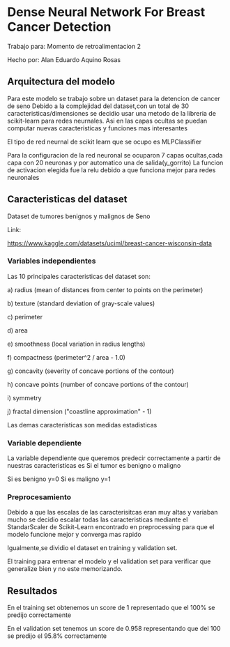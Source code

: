 # Dense Neural Network For Breast Cancer Detection

Trabajo para:
Momento de retroalimentacion 2


Hecho por:
Alan Eduardo Aquino Rosas

## Arquitectura del modelo

Para este modelo se trabajo sobre un dataset para la detencion de cancer de seno
Debido a la complejidad del dataset,con un total de 30 caracteristicas/dimensiones se decidio usar una metodo de la libreria de scikit-learn para redes neurnales.
Asi en las capas ocultas se puedan computar nuevas caracteristicas y funciones mas interesantes

El tipo de red neurnal de scikit learn que se ocupo es MLPClassifier

Para la configuracion de la red neuronal se ocuparon 7 capas ocultas,cada capa con 20 neuronas y por automatico una de salida(y_gorrito)
La funcion de activacion elegida fue la relu debido a que funciona mejor para redes neuronales

## Caracteristicas del dataset

Dataset de tumores benignos y malignos de Seno

Link:

https://www.kaggle.com/datasets/uciml/breast-cancer-wisconsin-data

### Variables independientes
Las 10 principales  caracteristicas del dataset son:


a) radius (mean of distances from center to points on the perimeter)


b) texture (standard deviation of gray-scale values)


c) perimeter


d) area


e) smoothness (local variation in radius lengths)


f) compactness (perimeter^2 / area - 1.0)


g) concavity (severity of concave portions of the contour)


h) concave points (number of concave portions of the contour)


i) symmetry


j) fractal dimension ("coastline approximation" - 1)



Las demas caracteristicas son medidas estadisticas


### Variable dependiente
La variable dependiente que queremos predecir correctamente a partir de nuestras caracteristicas es Si el tumor es benigno o maligno

Si es benigno y=0
Si es maligno y=1

### Preprocesamiento
Debido a que las escalas de las caracterisitcas eran muy altas y variaban mucho se decidio escalar todas las caracteristicas mediante el StandarScaler de Scikit-Learn encontrado en preprocessing para que el modelo funcione mejor y converga mas rapido



Igualmente,se dividio el dataset en training y validation set.



El training para entrenar el modelo y el validation set para verificar que generalize bien y no este memorizando.

## Resultados
En el training set obtenemos un score de 1 representado que el 100% se predijo correctamente 


En el validation set tenemos un score de 0.958 representando que del 100 se predijo el 95.8% correctamente 
